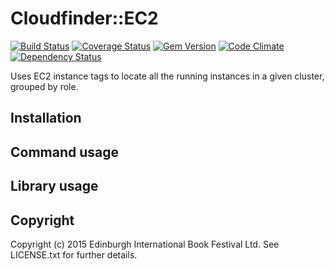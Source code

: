 # Cloudfinder::EC2

[![Build Status](https://travis-ci.org/edbookfest/cloudfinder-ec2.png)](https://travis-ci.org/edbookfest/cloudfinder-ec2)
[![Coverage Status](https://coveralls.io/repos/edbookfest/cloudfinder-ec2/badge.png?branch=master)](https://coveralls.io/r/edbookfest/cloudfinder-ec2)
[![Gem Version](https://badge.fury.io/rb/cloudfinder-ec2.png)](http://badge.fury.io/rb/cloudfinder-ec2)
[![Code Climate](https://codeclimate.com/github/edbookfest/cloudfinder-ec2.png)](https://codeclimate.com/github/edbookfest/cloudfinder-ec2)
[![Dependency Status](https://gemnasium.com/edbookfest/cloudfinder-ec2.png)](https://gemnasium.com/edbookfest/cloudfinder-ec2)

Uses EC2 instance tags to locate all the running instances in a given cluster, grouped by role.


## Installation


## Command usage

## Library usage

## Copyright

Copyright (c) 2015 Edinburgh International Book Festival Ltd. See LICENSE.txt for further details.
